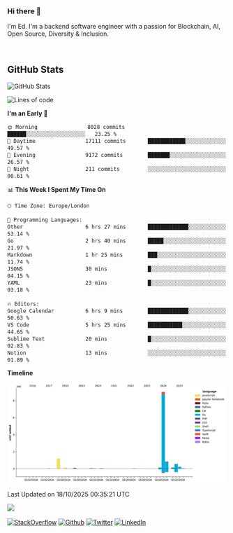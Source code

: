 ### Hi there 👋
 I'm Ed. I'm a backend software engineer with a passion for Blockchain, AI, Open Source, Diversity & Inclusion.

<br />

<h2>GitHub Stats</h2>
<p><img src="https://github-readme-stats.vercel.app/api?username=echarrod&amp;show_icons=true" alt="GitHub Stats"></p>

<!--START_SECTION:waka-->
![Lines of code](https://img.shields.io/badge/From%20Hello%20World%20I%27ve%20Written-12.5%20million%20lines%20of%20code-blue)

**I'm an Early 🐤** 

```text
🌞 Morning                8028 commits        ██████░░░░░░░░░░░░░░░░░░░   23.25 % 
🌆 Daytime                17111 commits       ████████████░░░░░░░░░░░░░   49.57 % 
🌃 Evening                9172 commits        ███████░░░░░░░░░░░░░░░░░░   26.57 % 
🌙 Night                  211 commits         ░░░░░░░░░░░░░░░░░░░░░░░░░   00.61 % 
```


📊 **This Week I Spent My Time On** 

```text
🕑︎ Time Zone: Europe/London

💬 Programming Languages: 
Other                    6 hrs 27 mins       █████████████░░░░░░░░░░░░   53.14 % 
Go                       2 hrs 40 mins       █████░░░░░░░░░░░░░░░░░░░░   21.97 % 
Markdown                 1 hr 25 mins        ███░░░░░░░░░░░░░░░░░░░░░░   11.74 % 
JSON5                    30 mins             █░░░░░░░░░░░░░░░░░░░░░░░░   04.15 % 
YAML                     23 mins             █░░░░░░░░░░░░░░░░░░░░░░░░   03.18 % 

🔥 Editors: 
Google Calendar          6 hrs 9 mins        █████████████░░░░░░░░░░░░   50.63 % 
VS Code                  5 hrs 25 mins       ███████████░░░░░░░░░░░░░░   44.65 % 
Sublime Text             20 mins             █░░░░░░░░░░░░░░░░░░░░░░░░   02.83 % 
Notion                   13 mins             ░░░░░░░░░░░░░░░░░░░░░░░░░   01.89 % 
```

**Timeline**

![Lines of Code chart](https://raw.githubusercontent.com/echarrod/echarrod/main/assets/bar_graph.png)


 Last Updated on 18/10/2025 00:35:21 UTC
<!--END_SECTION:waka-->

![](https://komarev.com/ghpvc/?username=echarrod)

<p>
<a href="https://stackoverflow.com/users/1014632/ech" target="_blank"><img alt="StackOverflow" src="https://img.shields.io/badge/-Stackoverflow-FE7A16?style=for-the-badge&logo=stack-overflow&logoColor=white" /></a> 
<a href="https://github.com/echarrod" target="_blank"><img alt="Github" src="https://img.shields.io/badge/GitHub-%2312100E.svg?&style=for-the-badge&logo=Github&logoColor=white" /></a> 
<a href="https://twitter.com/e_harrod" target="_blank"><img alt="Twitter" src="https://img.shields.io/badge/twitter-%231DA1F2.svg?&style=for-the-badge&logo=twitter&logoColor=white" /></a> 
<a href="https://www.linkedin.com/in/ed-harrod" target="_blank"><img alt="LinkedIn" src="https://img.shields.io/badge/linkedin-%230077B5.svg?&style=for-the-badge&logo=linkedin&logoColor=white" /></a>
